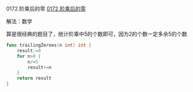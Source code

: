 0172.阶乘后的零
[0172.阶乘后的零](https://leetcode-cn.com/problems/factorial-trailing-zeroes/)



解法：数学

算是很经典的题目了，统计阶乘中5的个数即可，因为2的个数一定多余5的个数

```go
func trailingZeroes(n int) int {
	result:=0
	for n>0 {
		n/=5
		result+=n
	}
	return result
}
```
